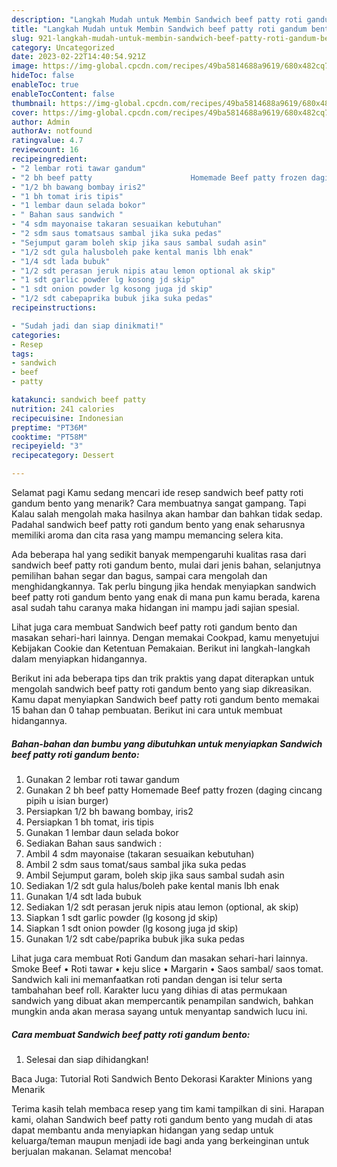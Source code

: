 ```yaml
---
description: "Langkah Mudah untuk Membin Sandwich beef patty roti gandum bento yang Lezat"
title: "Langkah Mudah untuk Membin Sandwich beef patty roti gandum bento yang Lezat"
slug: 921-langkah-mudah-untuk-membin-sandwich-beef-patty-roti-gandum-bento-yang-lezat
category: Uncategorized
date: 2023-02-22T14:40:54.921Z
image: https://img-global.cpcdn.com/recipes/49ba5814688a9619/680x482cq70/sandwich-beef-patty-roti-gandum-bento-foto-resep-utama.jpg
hideToc: false
enableToc: true
enableTocContent: false
thumbnail: https://img-global.cpcdn.com/recipes/49ba5814688a9619/680x482cq70/sandwich-beef-patty-roti-gandum-bento-foto-resep-utama.jpg
cover: https://img-global.cpcdn.com/recipes/49ba5814688a9619/680x482cq70/sandwich-beef-patty-roti-gandum-bento-foto-resep-utama.jpg
author: Admin
authorAv: notfound
ratingvalue: 4.7
reviewcount: 16
recipeingredient:
- "2 lembar roti tawar gandum"
- "2 bh beef patty                      Homemade Beef patty frozen daging cincang pipih u isian burger"
- "1/2 bh bawang bombay iris2"
- "1 bh tomat iris tipis"
- "1 lembar daun selada bokor"
- " Bahan saus sandwich "
- "4 sdm mayonaise takaran sesuaikan kebutuhan"
- "2 sdm saus tomatsaus sambal jika suka pedas"
- "Sejumput garam boleh skip jika saus sambal sudah asin"
- "1/2 sdt gula halusboleh pake kental manis lbh enak"
- "1/4 sdt lada bubuk"
- "1/2 sdt perasan jeruk nipis atau lemon optional ak skip"
- "1 sdt garlic powder lg kosong jd skip"
- "1 sdt onion powder lg kosong juga jd skip"
- "1/2 sdt cabepaprika bubuk jika suka pedas"
recipeinstructions:

- "Sudah jadi dan siap dinikmati!"
categories:
- Resep
tags:
- sandwich
- beef
- patty

katakunci: sandwich beef patty 
nutrition: 241 calories
recipecuisine: Indonesian
preptime: "PT36M"
cooktime: "PT58M"
recipeyield: "3"
recipecategory: Dessert

---
```



Selamat pagi Kamu sedang mencari ide resep sandwich beef patty roti gandum bento yang menarik? Cara membuatnya sangat gampang. Tapi Kalau salah mengolah maka hasilnya akan hambar dan bahkan tidak sedap. Padahal sandwich beef patty roti gandum bento yang enak seharusnya memiliki aroma dan cita rasa yang mampu memancing selera kita.


Ada beberapa hal yang sedikit banyak mempengaruhi kualitas rasa dari sandwich beef patty roti gandum bento, mulai dari jenis bahan, selanjutnya pemilihan bahan segar dan bagus, sampai cara mengolah dan menghidangkannya. Tak perlu bingung jika hendak menyiapkan sandwich beef patty roti gandum bento yang enak di mana pun kamu berada, karena asal sudah tahu caranya maka hidangan ini mampu jadi sajian spesial.

Lihat juga cara membuat Sandwich beef patty roti gandum bento dan masakan sehari-hari lainnya. Dengan memakai Cookpad, kamu menyetujui Kebijakan Cookie dan Ketentuan Pemakaian. Berikut ini langkah-langkah dalam menyiapkan hidangannya.


Berikut ini ada beberapa tips dan trik praktis yang dapat diterapkan untuk mengolah sandwich beef patty roti gandum bento yang siap dikreasikan. Kamu dapat menyiapkan Sandwich beef patty roti gandum bento memakai 15 bahan dan 0 tahap pembuatan. Berikut ini cara untuk membuat hidangannya.

<!--inarticleads1-->

##### Bahan-bahan dan bumbu yang dibutuhkan untuk menyiapkan Sandwich beef patty roti gandum bento:

1. Gunakan 2 lembar roti tawar gandum
1. Gunakan 2 bh beef patty                      Homemade Beef patty frozen (daging cincang pipih u isian burger)
1. Persiapkan 1/2 bh bawang bombay, iris2
1. Persiapkan 1 bh tomat, iris tipis
1. Gunakan 1 lembar daun selada bokor
1. Sediakan  Bahan saus sandwich :
1. Ambil 4 sdm mayonaise (takaran sesuaikan kebutuhan)
1. Ambil 2 sdm saus tomat/saus sambal jika suka pedas
1. Ambil Sejumput garam, boleh skip jika saus sambal sudah asin
1. Sediakan 1/2 sdt gula halus/boleh pake kental manis lbh enak
1. Gunakan 1/4 sdt lada bubuk
1. Sediakan 1/2 sdt perasan jeruk nipis atau lemon (optional, ak skip)
1. Siapkan 1 sdt garlic powder (lg kosong jd skip)
1. Siapkan 1 sdt onion powder (lg kosong juga jd skip)
1. Gunakan 1/2 sdt cabe/paprika bubuk jika suka pedas


Lihat juga cara membuat Roti Gandum dan masakan sehari-hari lainnya. Smoke Beef • Roti tawar • keju slice • Margarin • Saos sambal/ saos tomat. Sandwich kali ini memanfaatkan roti pandan dengan isi telur serta tambahahan beef roll. Karakter lucu yang dihias di atas permukaan sandwich yang dibuat akan mempercantik penampilan sandwich, bahkan mungkin anda akan merasa sayang untuk menyantap sandwich lucu ini. 

<!--inarticleads2-->

##### Cara membuat Sandwich beef patty roti gandum bento:


1. Selesai dan siap dihidangkan!

Baca Juga: Tutorial Roti Sandwich Bento Dekorasi Karakter Minions yang Menarik 

Terima kasih telah membaca resep yang tim kami tampilkan di sini. Harapan kami, olahan Sandwich beef patty roti gandum bento yang mudah di atas dapat membantu anda menyiapkan hidangan yang sedap untuk keluarga/teman maupun menjadi ide bagi anda yang berkeinginan untuk berjualan makanan. Selamat mencoba!

